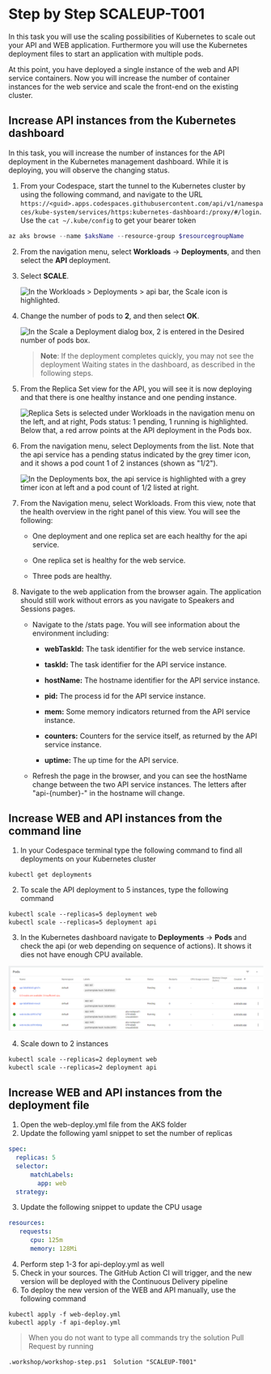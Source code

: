 # Step by Step SCALEUP-T001
In this task you will use the scaling possibilities of Kubernetes to scale out your API and WEB application. Furthermore you will use the Kubernetes deployment files to start an application with multiple pods. 

At this point, you have deployed a single instance of the web and API service containers. Now you will increase the number of container instances for the web service and scale the front-end on the existing cluster.

## Increase API instances from the Kubernetes dashboard

In this task, you will increase the number of instances for the API deployment in the Kubernetes management dashboard. While it is deploying, you will observe the changing status.

1. From your Codespace, start the tunnel to the Kubernetes cluster by using the following command, and navigate to the URL `https://<guid>.apps.codespaces.githubusercontent.com/api/v1/namespaces/kube-system/services/https:kubernetes-dashboard:/proxy/#/login`. Use the `cat ~/.kube/config` to get your bearer token  

```PowerShell
az aks browse --name $aksName --resource-group $resourcegroupName
```
2. From the navigation menu, select **Workloads** -\> **Deployments**, and then select the **API** deployment.

2. Select **SCALE**.

   ![In the Workloads > Deployments > api bar, the Scale icon is highlighted.](/Assets/image89.png)

3. Change the number of pods to **2**, and then select **OK**.

   ![In the Scale a Deployment dialog box, 2 is entered in the Desired number of pods box.](/Assets/image116.png)

   > **Note**: If the deployment completes quickly, you may not see the deployment Waiting states in the dashboard, as described in the following steps.

4. From the Replica Set view for the API, you will see it is now deploying and that there is one healthy instance and one pending instance.

   ![Replica Sets is selected under Workloads in the navigation menu on the left, and at right, Pods status: 1 pending, 1 running is highlighted. Below that, a red arrow points at the API deployment in the Pods box.](/Assets/image117.png)

5. From the navigation menu, select Deployments from the list. Note that the api service has a pending status indicated by the grey timer icon, and it shows a pod count 1 of 2 instances (shown as "1/2").

   ![In the Deployments box, the api service is highlighted with a grey timer icon at left and a pod count of 1/2 listed at right.](/Assets/image118.png)

6. From the Navigation menu, select Workloads. From this view, note that the health overview in the right panel of this view. You will see the following:

   - One deployment and one replica set are each healthy for the api service.

   - One replica set is healthy for the web service.

   - Three pods are healthy.

7. Navigate to the web application from the browser again. The application should still work without errors as you navigate to Speakers and Sessions pages.

   - Navigate to the /stats page. You will see information about the environment including:

     - **webTaskId:** The task identifier for the web service instance.

     - **taskId:** The task identifier for the API service instance.

     - **hostName:** The hostname identifier for the API service instance.

     - **pid:** The process id for the API service instance.

     - **mem:** Some memory indicators returned from the API service instance.

     - **counters:** Counters for the service itself, as returned by the API service instance.

     - **uptime:** The up time for the API service.

   - Refresh the page in the browser, and you can see the hostName change between the two API service instances. The letters after "api-{number}-" in the hostname will change.

 ## Increase WEB and API instances from the command line
 1. In your Codespace terminal type the following command to find all deployments on your Kubernetes cluster

 ```
 kubectl get deployments
 ```

2. To scale the API deployment to 5 instances, type the following command

```
kubectl scale --replicas=5 deployment web
kubectl scale --replicas=5 deployment api
```

3. In the Kubernetes dashboard navigate to **Deployments** -\> **Pods** and check the api (or web depending on sequence of actions). It shows it dies not have enough CPU available. 

![](/Assets/NoCPU.png)

4. Scale down to 2 instances 

```
kubectl scale --replicas=2 deployment web
kubectl scale --replicas=2 deployment api
```

## Increase WEB and API instances from the deployment file
1. Open the web-deploy.yml file from the AKS folder
2. Update the following yaml snippet to set the number of replicas

```YAML
spec:
  replicas: 5
  selector:
      matchLabels:
        app: web
  strategy:
```

3. Update the following snippet to update the CPU usage

```YAML
resources:
   requests:
      cpu: 125m
      memory: 128Mi
```

4. Perform step 1-3 for api-deploy.yml as well
5. Check in your sources. The GitHub Action CI will trigger, and the new version will be deployed with the Continuous Delivery pipeline
6. To deploy the new version of the WEB and API manually, use the following command

```
kubectl apply -f web-deploy.yml
kubectl apply -f api-deploy.yml
```

> When you do not want to type all commands try the solution Pull Request by running
```
.workshop/workshop-step.ps1  Solution "SCALEUP-T001"
```
